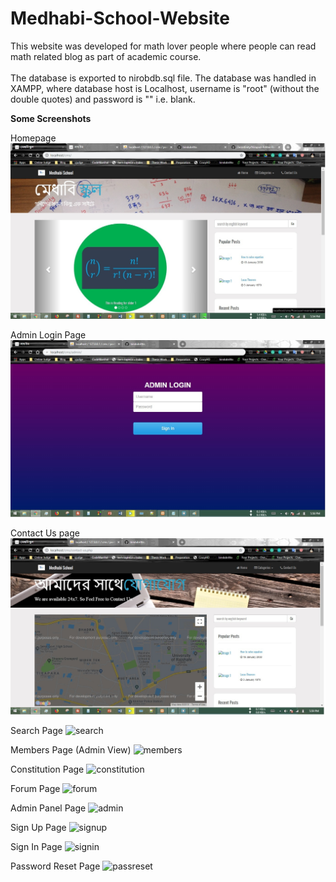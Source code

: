 # Medhabi-School-Website
This website was developed for math lover people where people can read math related blog as part of academic course.
<br/> <br/>
The database is exported to nirobdb.sql file. The database was handled in XAMPP, where database host is Localhost, username is "root" (without the double quotes) and password is "" i.e. blank.

**Some Screenshots**

Homepage
![homepage](Screenshots/index.jpg)

Admin Login Page
![login](screenshots/login.jpg)

Contact Us page
![contact-us](screenshots/contact-us.jpg)

Search Page
![search](screenshots/search.png)

Members Page (Admin View)
![members](screenshots/members.png)

Constitution Page
![constitution](screenshots/constitution.png)

Forum Page
![forum](screenshots/forum.png)

Admin Panel Page
![admin](screenshots/admin.png)

Sign Up Page
![signup](screenshots/signup.png)

Sign In Page
![signin](screenshots/signin.png)

Password Reset Page
![passreset](screenshots/passreset.png)
